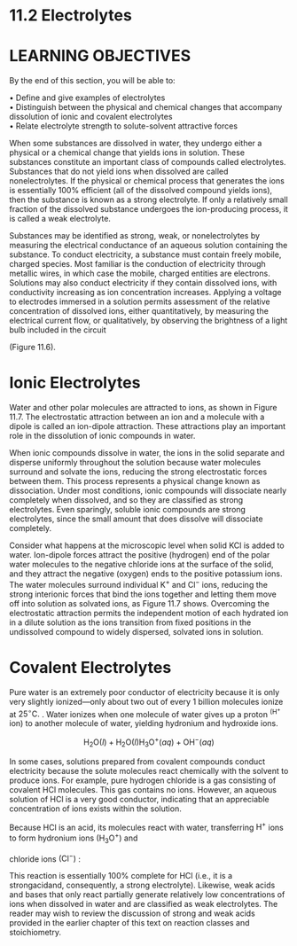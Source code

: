 # 11.2 Electrolytes

# LEARNING OBJECTIVES

By the end of this section, you will be able to:

• Define and give examples of electrolytes   
• Distinguish between the physical and chemical changes that accompany dissolution of ionic and covalent electrolytes   
• Relate electrolyte strength to solute-solvent attractive forces

When some substances are dissolved in water, they undergo either a physical or a chemical change that yields ions in solution. These substances constitute an important class of compounds called electrolytes. Substances that do not yield ions when dissolved are called nonelectrolytes. If the physical or chemical process that generates the ions is essentially $100 \%$ efficient (all of the dissolved compound yields ions), then the substance is known as a strong electrolyte. If only a relatively small fraction of the dissolved substance undergoes the ion-producing process, it is called a weak electrolyte.

Substances may be identified as strong, weak, or nonelectrolytes by measuring the electrical conductance of an aqueous solution containing the substance. To conduct electricity, a substance must contain freely mobile, charged species. Most familiar is the conduction of electricity through metallic wires, in which case the mobile, charged entities are electrons. Solutions may also conduct electricity if they contain dissolved ions, with conductivity increasing as ion concentration increases. Applying a voltage to electrodes immersed in a solution permits assessment of the relative concentration of dissolved ions, either quantitatively, by measuring the electrical current flow, or qualitatively, by observing the brightness of a light bulb included in the circuit

(Figure 11.6).

# Ionic Electrolytes

Water and other polar molecules are attracted to ions, as shown in Figure 11.7. The electrostatic attraction between an ion and a molecule with a dipole is called an ion-dipole attraction. These attractions play an important role in the dissolution of ionic compounds in water.

When ionic compounds dissolve in water, the ions in the solid separate and disperse uniformly throughout the solution because water molecules surround and solvate the ions, reducing the strong electrostatic forces between them. This process represents a physical change known as dissociation. Under most conditions, ionic compounds will dissociate nearly completely when dissolved, and so they are classified as strong electrolytes. Even sparingly, soluble ionic compounds are strong electrolytes, since the small amount that does dissolve will dissociate completely.

Consider what happens at the microscopic level when solid KCl is added to water. Ion-dipole forces attract the positive (hydrogen) end of the polar water molecules to the negative chloride ions at the surface of the solid, and they attract the negative (oxygen) ends to the positive potassium ions. The water molecules surround individual $\mathrm { K ^ { + } }$ and $\mathrm { C l ^ { - } }$ ions, reducing the strong interionic forces that bind the ions together and letting them move off into solution as solvated ions, as Figure 11.7 shows. Overcoming the electrostatic attraction permits the independent motion of each hydrated ion in a dilute solution as the ions transition from fixed positions in the undissolved compound to widely dispersed, solvated ions in solution.

# Covalent Electrolytes

Pure water is an extremely poor conductor of electricity because it is only very slightly ionized—only about two out of every 1 billion molecules ionize at $2 5 ^ { \circ } \mathrm { C } .$ . Water ionizes when one molecule of water gives up a proton $\mathrm { ^ { ( H ^ { + } } }$ ion) to another molecule of water, yielding hydronium and hydroxide ions.

$$
\mathrm { H } _ { 2 } \mathrm { O } ( l ) + \mathrm { H } _ { 2 } \mathrm { O } ( l )  \mathrm { H } _ { 3 } \mathrm { O } ^ { + } ( a q ) + \mathrm { O H } ^ { - } ( a q )
$$

In some cases, solutions prepared from covalent compounds conduct electricity because the solute molecules react chemically with the solvent to produce ions. For example, pure hydrogen chloride is a gas consisting of covalent HCl molecules. This gas contains no ions. However, an aqueous solution of HCl is a very good conductor, indicating that an appreciable concentration of ions exists within the solution.

Because HCl is an acid, its molecules react with water, transferring $\mathrm { H ^ { + } }$ ions to form hydronium ions $\mathrm { ( H } _ { 3 } \mathrm { O } ^ { + } )$ and

chloride ions $( \mathrm { C l ^ { - } } )$ :

This reaction is essentially $100 \%$ complete for HCl (i.e., it is a strongacidand, consequently, a strong electrolyte). Likewise, weak acids and bases that only react partially generate relatively low concentrations of ions when dissolved in water and are classified as weak electrolytes. The reader may wish to review the discussion of strong and weak acids provided in the earlier chapter of this text on reaction classes and stoichiometry.